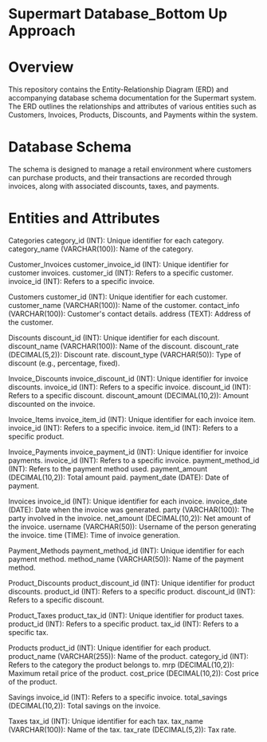 # Supermart Database_Bottom Up Approach

# Overview

This repository contains the Entity-Relationship Diagram (ERD) and accompanying database schema documentation for the Supermart system. The ERD outlines the relationships and attributes of various entities such as Customers, Invoices, Products, Discounts, and Payments within the system.

# Database Schema

The schema is designed to manage a retail environment where customers can purchase products, and their transactions are recorded through invoices, along with associated discounts, taxes, and payments.

# Entities and Attributes

Categories category_id (INT): Unique identifier for each category. category_name (VARCHAR(100)): Name of the category.

Customer_Invoices customer_invoice_id (INT): Unique identifier for customer invoices. customer_id (INT): Refers to a specific customer. invoice_id (INT): Refers to a specific invoice.

Customers customer_id (INT): Unique identifier for each customer. customer_name (VARCHAR(100)): Name of the customer. contact_info (VARCHAR(100)): Customer's contact details. address (TEXT): Address of the customer.

Discounts discount_id (INT): Unique identifier for each discount. discount_name (VARCHAR(100)): Name of the discount. discount_rate (DECIMAL(5,2)): Discount rate. discount_type (VARCHAR(50)): Type of discount (e.g., percentage, fixed).

Invoice_Discounts invoice_discount_id (INT): Unique identifier for invoice discounts. invoice_id (INT): Refers to a specific invoice. discount_id (INT): Refers to a specific discount. discount_amount (DECIMAL(10,2)): Amount discounted on the invoice.

Invoice_Items invoice_item_id (INT): Unique identifier for each invoice item. invoice_id (INT): Refers to a specific invoice. item_id (INT): Refers to a specific product.

Invoice_Payments invoice_payment_id (INT): Unique identifier for invoice payments. invoice_id (INT): Refers to a specific invoice. payment_method_id (INT): Refers to the payment method used. payment_amount (DECIMAL(10,2)): Total amount paid. payment_date (DATE): Date of payment.

Invoices invoice_id (INT): Unique identifier for each invoice. invoice_date (DATE): Date when the invoice was generated. party (VARCHAR(100)): The party involved in the invoice. net_amount (DECIMAL(10,2)): Net amount of the invoice. username (VARCHAR(50)): Username of the person generating the invoice. time (TIME): Time of invoice generation.

Payment_Methods payment_method_id (INT): Unique identifier for each payment method. method_name (VARCHAR(50)): Name of the payment method.

Product_Discounts product_discount_id (INT): Unique identifier for product discounts. product_id (INT): Refers to a specific product. discount_id (INT): Refers to a specific discount.

Product_Taxes product_tax_id (INT): Unique identifier for product taxes. product_id (INT): Refers to a specific product. tax_id (INT): Refers to a specific tax.

Products product_id (INT): Unique identifier for each product. product_name (VARCHAR(255)): Name of the product. category_id (INT): Refers to the category the product belongs to. mrp (DECIMAL(10,2)): Maximum retail price of the product. cost_price (DECIMAL(10,2)): Cost price of the product.

Savings invoice_id (INT): Refers to a specific invoice. total_savings (DECIMAL(10,2)): Total savings on the invoice.

Taxes tax_id (INT): Unique identifier for each tax. tax_name (VARCHAR(100)): Name of the tax. tax_rate (DECIMAL(5,2)): Tax rate.
